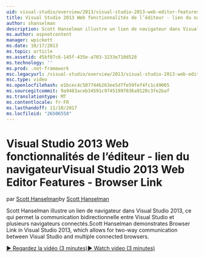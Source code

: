 ```yaml
---
uid: visual-studio/overview/2013/visual-studio-2013-web-editor-features-browser-link
title: Visual Studio 2013 Web fonctionnalités de l’éditeur - lien du navigateur | Documents Microsoft
author: shanselman
description: Scott Hanselman illustre un lien de navigateur dans Visual Studio 2013, ce qui permet la communication bidirectionnelle entre Visual Studio et plusieurs navigateurs connectés...
ms.author: aspnetcontent
manager: wpickett
ms.date: 10/17/2013
ms.topic: article
ms.assetid: 45bf07c6-145f-435e-a703-3233e710d528
ms.technology: ''
ms.prod: .net-framework
msc.legacyurl: /visual-studio/overview/2013/visual-studio-2013-web-editor-features-browser-link
msc.type: video
ms.openlocfilehash: e1bcec4c507744b263ee5d7fe59fef4fc1c49065
ms.sourcegitcommit: 9a9483aceb34591c97451997036a9120c3fe2baf
ms.translationtype: MT
ms.contentlocale: fr-FR
ms.lasthandoff: 11/10/2017
ms.locfileid: "26506558"
---
```

<a name="visual-studio-2013-web-editor-features---browser-link"></a><span data-ttu-id="32f23-103">Visual Studio 2013 Web fonctionnalités de l’éditeur - lien du navigateur</span><span class="sxs-lookup"><span data-stu-id="32f23-103">Visual Studio 2013 Web Editor Features - Browser Link</span></span>
====================
<span data-ttu-id="32f23-104">par [Scott Hanselman](https://github.com/shanselman)</span><span class="sxs-lookup"><span data-stu-id="32f23-104">by [Scott Hanselman](https://github.com/shanselman)</span></span>

<span data-ttu-id="32f23-105">Scott Hanselman illustre un lien de navigateur dans Visual Studio 2013, ce qui permet la communication bidirectionnelle entre Visual Studio et plusieurs navigateurs connectés.</span><span class="sxs-lookup"><span data-stu-id="32f23-105">Scott Hanselman demonstrates Browser Link in Visual Studio 2013, which allows for two-way communication between Visual Studio and multiple connected browsers.</span></span>

[<span data-ttu-id="32f23-106">&#9654; Regardez la vidéo (3 minutes)</span><span class="sxs-lookup"><span data-stu-id="32f23-106">&#9654; Watch video (3 minutes)</span></span>](https://channel9.msdn.com/Blogs/ASP-NET-Site-Videos/visual-studio-2013-web-editor-features-browser-link)
